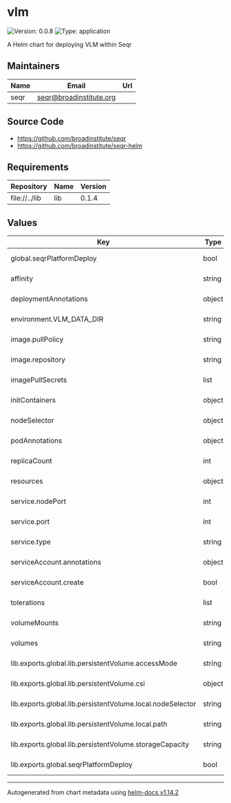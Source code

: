 # vlm

![Version: 0.0.8](https://img.shields.io/badge/Version-0.0.8-informational?style=flat-square) ![Type: application](https://img.shields.io/badge/Type-application-informational?style=flat-square)

A Helm chart for deploying VLM within Seqr

## Maintainers

| Name | Email | Url |
| ---- | ------ | --- |
| seqr | <seqr@broadinstitute.org> |  |

## Source Code

* <https://github.com/broadinstitute/seqr>
* <https://github.com/broadinstitute/seqr-helm>

## Requirements

| Repository | Name | Version |
|------------|------|---------|
| file://../lib | lib | 0.1.4 |

## Values

<table>
	<thead>
		<th>Key</th>
		<th>Type</th>
		<th>Default</th>
		<th>Description</th>
	</thead>
	<tbody>
		<tr>
			<td>global.seqrPlatformDeploy</td>
			<td>bool</td>
			<td><pre lang="json">
false
</pre>
</td>
			<td></td>
		</tr>
		<tr>
			<td>affinity</td>
			<td>string</td>
			<td><pre lang="json">
"podAntiAffinity:\n  preferredDuringSchedulingIgnoredDuringExecution:\n    - weight: 1.0\n      podAffinityTerm:\n        labelSelector:\n          matchExpressions:\n            - key: \"app.kubernetes.io/part-of\"\n              operator: In\n              values:\n              - \"seqr-platform\"\n        topologyKey: \"kubernetes.io/hostname\""
</pre>
</td>
			<td></td>
		</tr>
		<tr>
			<td>deploymentAnnotations</td>
			<td>object</td>
			<td><pre lang="json">
{}
</pre>
</td>
			<td></td>
		</tr>
		<tr>
			<td>environment.VLM_DATA_DIR</td>
			<td>string</td>
			<td><pre lang="json">
"/var/seqr/seqr-hail-search-data"
</pre>
</td>
			<td></td>
		</tr>
		<tr>
			<td>image.pullPolicy</td>
			<td>string</td>
			<td><pre lang="json">
"Always"
</pre>
</td>
			<td></td>
		</tr>
		<tr>
			<td>image.repository</td>
			<td>string</td>
			<td><pre lang="json">
"gcr.io/seqr-project/seqr-vlm"
</pre>
</td>
			<td></td>
		</tr>
		<tr>
			<td>imagePullSecrets</td>
			<td>list</td>
			<td><pre lang="json">
[]
</pre>
</td>
			<td></td>
		</tr>
		<tr>
			<td>initContainers</td>
			<td>object</td>
			<td><pre lang="json">
{}
</pre>
</td>
			<td></td>
		</tr>
		<tr>
			<td>nodeSelector</td>
			<td>object</td>
			<td><pre lang="json">
{}
</pre>
</td>
			<td></td>
		</tr>
		<tr>
			<td>podAnnotations</td>
			<td>object</td>
			<td><pre lang="json">
{}
</pre>
</td>
			<td></td>
		</tr>
		<tr>
			<td>replicaCount</td>
			<td>int</td>
			<td><pre lang="json">
1
</pre>
</td>
			<td></td>
		</tr>
		<tr>
			<td>resources</td>
			<td>object</td>
			<td><pre lang="json">
{}
</pre>
</td>
			<td></td>
		</tr>
		<tr>
			<td>service.nodePort</td>
			<td>int</td>
			<td><pre lang="json">
30952
</pre>
</td>
			<td></td>
		</tr>
		<tr>
			<td>service.port</td>
			<td>int</td>
			<td><pre lang="json">
7000
</pre>
</td>
			<td></td>
		</tr>
		<tr>
			<td>service.type</td>
			<td>string</td>
			<td><pre lang="json">
"NodePort"
</pre>
</td>
			<td></td>
		</tr>
		<tr>
			<td>serviceAccount.annotations</td>
			<td>object</td>
			<td><pre lang="json">
{}
</pre>
</td>
			<td></td>
		</tr>
		<tr>
			<td>serviceAccount.create</td>
			<td>bool</td>
			<td><pre lang="json">
true
</pre>
</td>
			<td></td>
		</tr>
		<tr>
			<td>tolerations</td>
			<td>list</td>
			<td><pre lang="json">
[]
</pre>
</td>
			<td></td>
		</tr>
		<tr>
			<td>volumeMounts</td>
			<td>string</td>
			<td><pre lang="json">
"- name: seqr-datasets\n  mountPath: /var/seqr\n  readOnly: true"
</pre>
</td>
			<td></td>
		</tr>
		<tr>
			<td>volumes</td>
			<td>string</td>
			<td><pre lang="json">
"- name: seqr-datasets\n  persistentVolumeClaim:\n    readOnly: true\n    claimName: {{ include \"lib.pvc-name\" . }}"
</pre>
</td>
			<td></td>
		</tr>
		<tr>
			<td>lib.exports.global.lib.persistentVolume.accessMode</td>
			<td>string</td>
			<td><pre lang="json">
"ReadWriteOnce"
</pre>
</td>
			<td></td>
		</tr>
		<tr>
			<td>lib.exports.global.lib.persistentVolume.csi</td>
			<td>object</td>
			<td><pre lang="json">
{}
</pre>
</td>
			<td></td>
		</tr>
		<tr>
			<td>lib.exports.global.lib.persistentVolume.local.nodeSelector</td>
			<td>string</td>
			<td><pre lang="json">
"kind-control-plane"
</pre>
</td>
			<td></td>
		</tr>
		<tr>
			<td>lib.exports.global.lib.persistentVolume.local.path</td>
			<td>string</td>
			<td><pre lang="json">
"/var/seqr"
</pre>
</td>
			<td></td>
		</tr>
		<tr>
			<td>lib.exports.global.lib.persistentVolume.storageCapacity</td>
			<td>string</td>
			<td><pre lang="json">
"750Gi"
</pre>
</td>
			<td></td>
		</tr>
		<tr>
			<td>lib.exports.global.seqrPlatformDeploy</td>
			<td>bool</td>
			<td><pre lang="json">
false
</pre>
</td>
			<td></td>
		</tr>
	</tbody>
</table>

----------------------------------------------
Autogenerated from chart metadata using [helm-docs v1.14.2](https://github.com/norwoodj/helm-docs/releases/v1.14.2)
